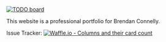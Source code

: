 [![TODO board](https://imdone.io/api/1.0/projects/5b442fcb2edf874bede066ad/badge)](https://imdone.io/app#/board/brendanconnelly2019/My_website_repo)

This website is a professional portfolio for Brendan Connelly.

Issue Tracker:          [![Waffle.io - Columns and their card count](https://badge.waffle.io/brendanconnelly2019/My_website_repo.svg?columns=all)](https://waffle.io/brendanconnelly2019/My_website_repo)
